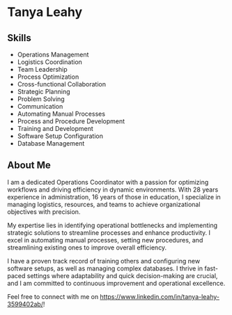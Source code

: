 # Tanya Leahy

## Skills

- Operations Management
- Logistics Coordination
- Team Leadership
- Process Optimization
- Cross-functional Collaboration
- Strategic Planning
- Problem Solving
- Communication
- Automating Manual Processes
- Process and Procedure Development
- Training and Development
- Software Setup Configuration
- Database Management

## About Me

I am a dedicated Operations Coordinator with a passion for optimizing workflows and driving efficiency in dynamic environments. With 28 years experience in administration, 16 years of those in education, I specialize in managing logistics, resources, and teams to achieve organizational objectives with precision.

My expertise lies in identifying operational bottlenecks and implementing strategic solutions to streamline processes and enhance productivity. I excel in automating manual processes, setting new procedures, and streamlining existing ones to improve overall efficiency.

I have a proven track record of training others and configuring new software setups, as well as managing complex databases. I thrive in fast-paced settings where adaptability and quick decision-making are crucial, and I am committed to continuous improvement and operational excellence.

Feel free to connect with me on https://www.linkedin.com/in/tanya-leahy-3599402ab/!
